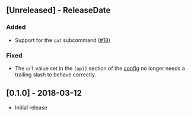 ## [Unreleased] - ReleaseDate

### Added

* Support for the `cat` subcommand ([#18](https://github.com/LegNeato/asciinema-rs/pull/18))

### Fixed

* The `url` value set in the `[api]` section of the [config](https://asciinema.org/docs/config) no longer needs a trailing slash to behave correctly.

## [0.1.0] - 2018-03-12

* Initial release
